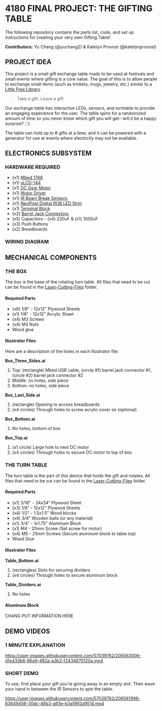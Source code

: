 # 4180 FINAL PROJECT: THE GIFTING TABLE
The following repository contains the parts list, code, and set up instructions for creating your very own Gifting Table!

**Contributors:** Yu Chang (@yuchang2) & Katelyn Provost (@katelynprovost)

## PROJECT IDEA
This project is a small gift exchange table made to be used at festivals and small events where gifting is a core value. The goal of this is to allow people to exchange small items (such as trinkets, mugs, jewelry, etc.) similar to a [Little Free Library](https://littlefreelibrary.org/). 

> Take a gift. Leave a gift. 

Our exchange table has interactive LEDs, sensors, and turntable to provide an engaging experience for the user. The table spins for a randomized amount of time so you never know which gift you will get--will it be a happy surprise? ,':) 

The table can hold up to 8 gifts at a time, and it can be powered with a generator for use at events where electricity may not be available. 

## ELECTRONICS SUBSYSTEM
### HARDWARE REQUIRED
- (x1) [Mbed 1768](https://os.mbed.com/platforms/mbed-LPC1768/)
- (x1) [uLCD-144](https://os.mbed.com/users/4180_1/notebook/ulcd-144-g2-128-by-128-color-lcd/)
- (x1) [DC Gear Motor](https://www.phidgets.com/?tier=3&catid=19&pcid=16&prodid=279)
- (x1) [Motor Driver](https://www.sparkfun.com/products/14451)
- (x1) [IR Beam Break Sensors](https://www.adafruit.com/product/2167)
- (x1) [NeoPixel Digital RGB LED Strip](https://www.adafruit.com/product/1376?length=1)
- (x1) [Terminal Block](https://www.pololu.com/product/2440)
- (x2) [Barrel Jack Connectors](https://www.mouser.com/ProductDetail/OSEPP-Electronics/LS-00015?qs=wNBL%252BABd93NMhbCmcntoKg%3D%3D&mgh=1)
- (x5) Capacitors - (x4) 220uF & (x1) 1000uF
- (x3) Push Buttons
- (x2) Breadboards 

### WIRING DIAGRAM


## MECHANICAL COMPONENTS
### THE BOX
The box is the base of the rotating turn table. All files that need to be cut can be found in the [Laser-Cutting-Files](https://github.com/katelynprovost/4180-Final-Project-Gifting-Table/tree/main/Laser-Cutting-Files) folder. 

#### Required Parts
- (x6) 1/8" - 12x12" Plywood Sheets
- (x1) 1/8" - 12x12" Acrylic Sheet
- (x4) M3 Screws
- (x4) M3 Nuts
- Wood glue

#### Illustrator Files
Here are a description of the holes in each Illustrator file:

**Box_Three_Sides.ai**
1. Top: (rectangle) Mbed USB cable, (circle #1) barrel jack connector #1, (circle #2) barrel jack connector #2
2. Middle: no holes, side piece
3. Bottom: no holes, side piece

**Box_Last_Side.ai**
1. (rectangle) Opening to access breadboards
2. (x4 circles) Through holes to screw acrylic cover on (optional)

**Box_Bottom.ai**
1. No holes, bottom of box

**Box_Top.ai**
1. (x1 circle) Large hole to next DC motor
2. (x4 circles) Through holes to secure DC motor to top of box

### THE TURN TABLE
The turn table is the part of this device that holds the gift and rotates. All files that need to be cut can be found in the [Laser-Cutting-Files](https://github.com/katelynprovost/4180-Final-Project-Gifting-Table/tree/main/Laser-Cutting-Files) folder. 

#### Required Parts
- (x1) 3/16" - 24x24" Plywood Sheet
- (x3) 1/8" - 12x12" Plywood Sheets
- (x4) 1/2" - 1.5x1.5" Wood blocks 
- (x4) 3/4" Wooden balls (or any material)
- (x1) 3/4" - 1x1.75" Aluminum Block
- (x1) M4 - 20mm Screw (Set screw for motor)
- (x4) M5 - 25mm Screws (Secure aluminum block to table top)
- Wood Glue

#### Illustrator Files
**Table_Bottom.ai**
1. (rectangles) Slots for securing dividers
2. (x4 circles) Through holes to secure aluminum block

**Table_Dividers.ai**
1. No holes

#### Aluminum Block
CHANG PUT INFORMATION HERE

## DEMO VIDEOS
### 1 MINUTE EXPLANATION

https://user-images.githubusercontent.com/57039762/206563006-d1e433b8-86a9-482a-a3b2-f2434675120a.mp4

### SHORT DEMO 
To use, first place your gift you're giving away in an empty slot. Then wave your hand in between the IR Sensors to spin the table.

https://user-images.githubusercontent.com/57039762/206561998-83649456-30dc-48b3-a93e-b3a1992a9514.mp4

